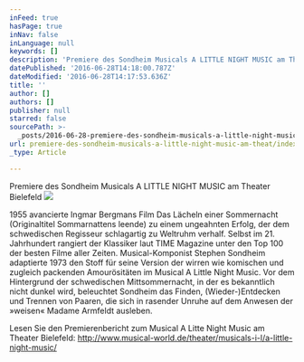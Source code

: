 ```yaml
---
inFeed: true
hasPage: true
inNav: false
inLanguage: null
keywords: []
description: 'Premiere des Sondheim Musicals A LITTLE NIGHT MUSIC am Theater Bielefeld '
datePublished: '2016-06-28T14:18:00.787Z'
dateModified: '2016-06-28T14:17:53.636Z'
title: ''
author: []
authors: []
publisher: null
starred: false
sourcePath: >-
  _posts/2016-06-28-premiere-des-sondheim-musicals-a-little-night-music-am-theat.md
url: premiere-des-sondheim-musicals-a-little-night-music-am-theat/index.html
_type: Article

---
```

Premiere des Sondheim Musicals A LITTLE NIGHT MUSIC am Theater Bielefeld ![](https://the-grid-user-content.s3-us-west-2.amazonaws.com/38e87ef9-d0cb-414c-b0e0-2eb32383fbdf.jpg)

1955 avancierte Ingmar Bergmans Film Das Lächeln einer Sommernacht (Originaltitel Sommarnattens leende) zu einem ungeahnten Erfolg, der dem schwedischen Regisseur schlagartig zu Weltruhm verhalf. Selbst im 21\. Jahrhundert rangiert der Klassiker laut TIME Magazine unter den Top 100 der besten Filme aller Zeiten. Musical-Komponist Stephen Sondheim adaptierte 1973 den Stoff für seine Version der wirren wie komischen und zugleich packenden Amourösitäten im Musical A Little Night Music. Vor dem Hintergrund der schwedischen Mittsommernacht, in der es bekanntlich nicht dunkel wird, beleuchtet Sondheim das Finden, (Wieder-)Entdecken und Trennen von Paaren, die sich in rasender Unruhe auf dem Anwesen der »weisen« Madame Armfeldt ausleben.

Lesen Sie den Premierenbericht zum Musical A Litte Night Music am Theater Bielefeld: http://www.musical-world.de/theater/musicals-i-l/a-little-night-music/